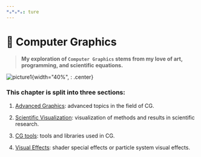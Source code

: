 ```yaml
---
ᴴₒᴴₒᴴₒ: ture
---
```


# **:crystal_ball: Computer Graphics**

>**My exploration of `Computer Graphics` stems from my love of art, programming, and scientific equations.**

![picture1](Water_Flowing.gif){width="40%", : .center}

### **This chapter is split into three sections:**

1. [Advanced Graphics](Advanced_Graphics/README.md): advanced topics in the field of CG.

2. [Scientific Visualization](./Scientific_Visualization/README.md): visualization of methods and results in scientific research.

3. [CG tools](Tools/README.md): tools and libraries used in CG.

4. [Visual Effects](Visual_Effects/README.md): shader special effects or particle system visual effects.
   
